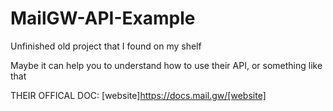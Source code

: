 # MailGW-API-Example
Unfinished old project that I found on my shelf

Maybe it can help you to understand how to use their API, or something like that

THEIR OFFICAL DOC: [website]https://docs.mail.gw/[website]
